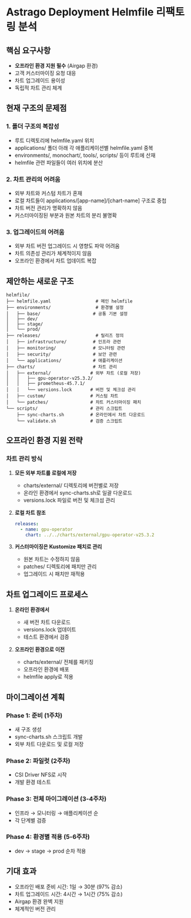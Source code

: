 # Astrago Deployment Helmfile 리팩토링 분석

## 핵심 요구사항
- **오프라인 환경 지원 필수** (Airgap 환경)
- 고객 커스터마이징 요청 대응
- 차트 업그레이드 용이성
- 독립적 차트 관리 체계

## 현재 구조의 문제점

### 1. 폴더 구조의 복잡성
- 루트 디렉토리에 helmfile.yaml 위치
- applications/ 폴더 아래 각 애플리케이션별 helmfile.yaml 중복
- environments/, monochart/, tools/, scripts/ 등이 루트에 산재
- helmfile 관련 파일들이 여러 위치에 분산

### 2. 차트 관리의 어려움
- 외부 차트와 커스텀 차트가 혼재
- 로컬 차트들이 applications/[app-name]/[chart-name] 구조로 중첩
- 차트 버전 관리가 명확하지 않음
- 커스터마이징된 부분과 원본 차트의 분리 불명확

### 3. 업그레이드의 어려움
- 외부 차트 버전 업그레이드 시 영향도 파악 어려움
- 차트 의존성 관리가 체계적이지 않음
- 오프라인 환경에서 차트 업데이트 복잡

## 제안하는 새로운 구조

```
helmfile/
├── helmfile.yaml                 # 메인 helmfile
├── environments/                 # 환경별 설정
│   ├── base/                    # 공통 기본 설정
│   ├── dev/
│   ├── stage/
│   └── prod/
├── releases/                     # 릴리즈 정의
│   ├── infrastructure/          # 인프라 관련
│   ├── monitoring/              # 모니터링 관련
│   ├── security/                # 보안 관련
│   └── applications/            # 애플리케이션
├── charts/                      # 차트 관리
│   ├── external/               # 외부 차트 (로컬 저장)
│   │   ├── gpu-operator-v25.3.2/
│   │   ├── prometheus-45.7.1/
│   │   └── versions.lock       # 버전 및 체크섬 관리
│   ├── custom/                 # 커스텀 차트
│   └── patches/                # 차트 커스터마이징 패치
└── scripts/                    # 관리 스크립트
    ├── sync-charts.sh          # 온라인에서 차트 다운로드
    └── validate.sh             # 검증 스크립트
```

## 오프라인 환경 지원 전략

### 차트 관리 방식
1. **모든 외부 차트를 로컬에 저장**
   - charts/external/ 디렉토리에 버전별로 저장
   - 온라인 환경에서 sync-charts.sh로 일괄 다운로드
   - versions.lock 파일로 버전 및 체크섬 관리

2. **로컬 차트 참조**
   ```yaml
   releases:
     - name: gpu-operator
       chart: ../../charts/external/gpu-operator-v25.3.2
   ```

3. **커스터마이징은 Kustomize 패치로 관리**
   - 원본 차트는 수정하지 않음
   - patches/ 디렉토리에 패치만 관리
   - 업그레이드 시 패치만 재적용

## 차트 업그레이드 프로세스

1. **온라인 환경에서**
   - 새 버전 차트 다운로드
   - versions.lock 업데이트
   - 테스트 환경에서 검증

2. **오프라인 환경으로 이전**
   - charts/external/ 전체를 패키징
   - 오프라인 환경에 배포
   - helmfile apply로 적용

## 마이그레이션 계획

### Phase 1: 준비 (1주차)
- 새 구조 생성
- sync-charts.sh 스크립트 개발
- 외부 차트 다운로드 및 로컬 저장

### Phase 2: 파일럿 (2주차)
- CSI Driver NFS로 시작
- 개발 환경 테스트

### Phase 3: 전체 마이그레이션 (3-4주차)
- 인프라 → 모니터링 → 애플리케이션 순
- 각 단계별 검증

### Phase 4: 환경별 적용 (5-6주차)
- dev → stage → prod 순차 적용

## 기대 효과
- 오프라인 배포 준비 시간: 1일 → 30분 (97% 감소)
- 차트 업그레이드 시간: 4시간 → 1시간 (75% 감소)
- Airgap 환경 완벽 지원
- 체계적인 버전 관리